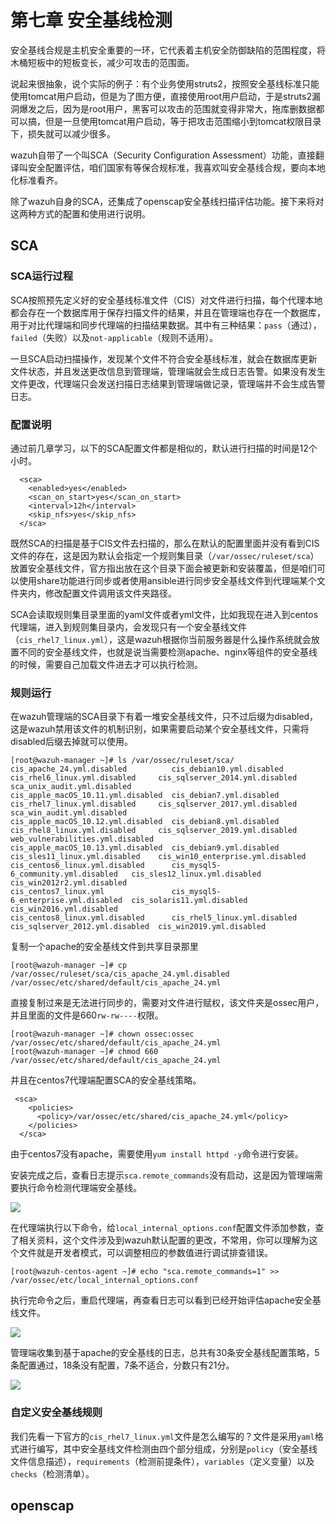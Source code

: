 # 第七章 安全基线检测

安全基线合规是主机安全重要的一环，它代表着主机安全防御缺陷的范围程度，将木桶短板中的短板变长，减少可攻击的范围面。

说起来很抽象，说个实际的例子：有个业务使用struts2，按照安全基线标准只能使用tomcat用户启动，但是为了图方便，直接使用root用户启动，于是struts2漏洞爆发之后，因为是root用户，黑客可以攻击的范围就变得非常大，拖库删数据都可以搞，但是一旦使用tomcat用户启动，等于把攻击范围缩小到tomcat权限目录下，损失就可以减少很多。

wazuh自带了一个叫SCA（Security Configuration Assessment）功能，直接翻译叫安全配置评估，咱们国家有等保合规标准，我喜欢叫安全基线合规，要向本地化标准看齐。

除了wazuh自身的SCA，还集成了openscap安全基线扫描评估功能。接下来将对这两种方式的配置和使用进行说明。

## SCA

### SCA运行过程

SCA按照预先定义好的安全基线标准文件（CIS）对文件进行扫描，每个代理本地都会存在一个数据库用于保存扫描文件的结果，并且在管理端也存在一个数据库，用于对比代理端和同步代理端的扫描结果数据。其中有三种结果：`pass`（通过），`failed`（失败）以及`not-applicable`（规则不适用）。

一旦SCA启动扫描操作，发现某个文件不符合安全基线标准，就会在数据库更新文件状态，并且发送更改信息到管理端，管理端就会生成日志告警。如果没有发生文件更改，代理端只会发送扫描日志结果到管理端做记录，管理端并不会生成告警日志。

### 配置说明

通过前几章学习，以下的SCA配置文件都是相似的，默认进行扫描的时间是12个小时。

```text
  <sca>
    <enabled>yes</enabled>
    <scan_on_start>yes</scan_on_start>
    <interval>12h</interval>
    <skip_nfs>yes</skip_nfs>
  </sca>
```

既然SCA的扫描是基于CIS文件去扫描的，那么在默认的配置里面并没有看到CIS文件的存在，这是因为默认会指定一个规则集目录（`/var/ossec/ruleset/sca`）放置安全基线文件，官方指出放在这个目录下面会被更新和安装覆盖，但是咱们可以使用share功能进行同步或者使用ansible进行同步安全基线文件到代理端某个文件夹内，修改配置文件调用该文件夹路径。

SCA会读取规则集目录里面的yaml文件或者yml文件，比如我现在进入到centos代理端，进入到规则集目录内，会发现只有一个安全基线文件（`cis_rhel7_linux.yml`），这是wazuh根据你当前服务器是什么操作系统就会放置不同的安全基线文件，也就是说当需要检测apache、nginx等组件的安全基线的时候，需要自己加载文件进去才可以执行检测。

### 规则运行

在wazuh管理端的SCA目录下有着一堆安全基线文件，只不过后缀为disabled，这是wazuh禁用该文件的机制识别，如果需要启动某个安全基线文件，只需将disabled后缀去掉就可以使用。

```text
[root@wazuh-manager ~]# ls /var/ossec/ruleset/sca/
cis_apache_24.yml.disabled          cis_debian10.yml.disabled             cis_rhel6_linux.yml.disabled     cis_sqlserver_2014.yml.disabled    sca_unix_audit.yml.disabled
cis_apple_macOS_10.11.yml.disabled  cis_debian7.yml.disabled              cis_rhel7_linux.yml.disabled     cis_sqlserver_2017.yml.disabled    sca_win_audit.yml.disabled
cis_apple_macOS_10.12.yml.disabled  cis_debian8.yml.disabled              cis_rhel8_linux.yml.disabled     cis_sqlserver_2019.yml.disabled    web_vulnerabilities.yml.disabled
cis_apple_macOS_10.13.yml.disabled  cis_debian9.yml.disabled              cis_sles11_linux.yml.disabled    cis_win10_enterprise.yml.disabled
cis_centos6_linux.yml.disabled      cis_mysql5-6_community.yml.disabled   cis_sles12_linux.yml.disabled    cis_win2012r2.yml.disabled
cis_centos7_linux.yml               cis_mysql5-6_enterprise.yml.disabled  cis_solaris11.yml.disabled       cis_win2016.yml.disabled
cis_centos8_linux.yml.disabled      cis_rhel5_linux.yml.disabled          cis_sqlserver_2012.yml.disabled  cis_win2019.yml.disabled
```

复制一个apache的安全基线文件到共享目录那里

```text
[root@wazuh-manager ~]# cp /var/ossec/ruleset/sca/cis_apache_24.yml.disabled /var/ossec/etc/shared/default/cis_apache_24.yml
```

直接复制过来是无法进行同步的，需要对文件进行赋权，该文件夹是ossec用户，并且里面的文件是660`rw-rw----`权限。

```text
[root@wazuh-manager ~]# chown ossec:ossec /var/ossec/etc/shared/default/cis_apache_24.yml
[root@wazuh-manager ~]# chmod 660  /var/ossec/etc/shared/default/cis_apache_24.yml
```

并且在centos7代理端配置SCA的安全基线策略。

```text
 <sca>
    <policies>
      <policy>/var/ossec/etc/shared/cis_apache_24.yml</policy>
    </policies>
  </sca>
```

由于centos7没有apache，需要使用`yum install httpd -y`命令进行安装。

安装完成之后，查看日志提示`sca.remote_commands`没有启动，这是因为管理端需要执行命令检测代理端安全基线。

![](.gitbook/assets/image%20%28149%29.png)

在代理端执行以下命令，给`local_internal_options.conf`配置文件添加参数，查了相关资料，这个文件涉及到wazuh默认配置的更改，不常用，你可以理解为这个文件就是开发者模式，可以调整相应的参数值进行调试排查错误。

```text
[root@wazuh-centos-agent ~]# echo "sca.remote_commands=1" >> /var/ossec/etc/local_internal_options.conf
```

执行完命令之后，重启代理端，再查看日志可以看到已经开始评估apache安全基线文件。

![](.gitbook/assets/image%20%28147%29.png)

管理端收集到基于apache的安全基线的日志，总共有30条安全基线配置策略，5条配置通过，18条没有配置，7条不适合，分数只有21分。

![](.gitbook/assets/image%20%28148%29.png)

### 自定义安全基线规则

我们先看一下官方的`cis_rhel7_linux.yml`文件是怎么编写的？文件是采用`yaml`格式进行编写，其中安全基线文件检测由四个部分组成，分别是`policy`（安全基线文件信息描述），`requirements`（检测前提条件），`variables`（定义变量）以及`checks`（检测清单）。















## openscap







